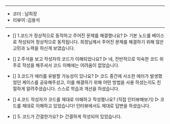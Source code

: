 ----------------------------------------------

- 코더 : 남희정
- 리뷰어 :김용석 

----------------------------------------------

- [] 1.코드가 정상적으로 동작하고 주어진 문제를 해결했나요?
▷ 기본 노드를 베이스로 작성되어 정상적으로 동작됩니다.
희정님께서 주어진 문제를 해결하기 위해 많은 고민과 노력을 하신게 보였습니다.

- [] 2.주석을 보고 작성자의 코드가 이해되었나요?
▷ 네, 전반적으로 익숙한 코드 위주로 작성을 해주셔서 코드 이해에는 어려움이 없었습니다.

- [] 3.코드가 에러를 유발할 가능성이 있나요?
▷ 코드 중간에 사소한 에러가 발생했었던 케이스를 공유해주셨고, 이를 해결하기 위해 어떤 방법을 사용 하셨는지도 친절하게 알려주셨습니다. 스스로 학습과 개선을 하셨습니다.

- [] 4.코드 작성자가 코드를 제대로 이해하고 작성했나요? (직접 인터뷰해보기)
▷ 코드를 제대로 이해하고 있었습니다! 인터뷰에서도 제대로 답변을 하셨습니다.

- [] 5. 코드가 간결한가요?
▷ 간결하게 작성되어 있었습니다.
